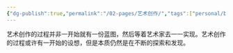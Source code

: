```yaml
---
{"dg-publish":true,"permalink":"/02-pages/艺术创作/","tags":["personal/blog"]}
---
```


艺术创作的过程并非一开始就有一份蓝图，然后等着艺术家去一一实现。艺术创作的过程或许有一开始的设想，但是本质仍然是在不断的探索和发现。